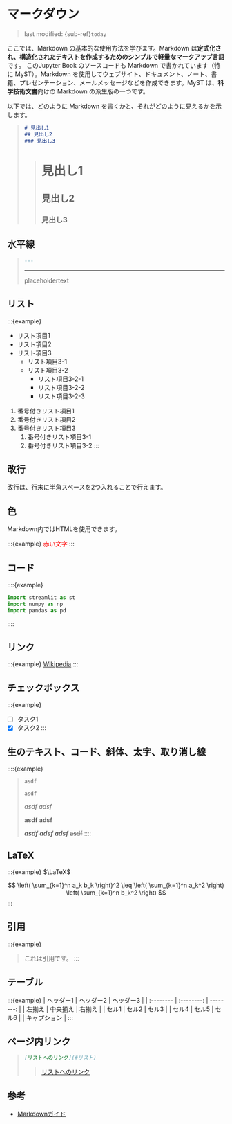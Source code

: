 # マークダウン
> last modified: {sub-ref}`today`

ここでは、Markdown の基本的な使用方法を学びます。Markdown は**定式化され、構造化されたテキストを作成するためのシンプルで軽量なマークアップ言語**です。
このJupyter Book のソースコードも Markdown で書かれています（特に MyST）。Markdown を使用してウェブサイト、ドキュメント、ノート、書籍、プレゼンテーション、メールメッセージなどを作成できます。MyST は、**科学技術文書**向けの Markdown の派生版の一つです。

以下では、どのように Markdown を書くかと、それがどのように見えるかを示します。

>```md
># 見出し1
>## 見出し2
>### 見出し3
>```
>
>># 見出し1
>>## 見出し2
>>### 見出し3


## 水平線
>```md
>---
>```
>---
>
>placeholdertext


## リスト
:::{example}
- リスト項目1
- リスト項目2
- リスト項目3
    - リスト項目3-1
    - リスト項目3-2
        - リスト項目3-2-1
        * リスト項目3-2-2
        + リスト項目3-2-3

1. 番号付きリスト項目1
2. 番号付きリスト項目2
3. 番号付きリスト項目3
    1. 番号付きリスト項目3-1
    2. 番号付きリスト項目3-2
:::

## 改行
改行は、行末に半角スペースを2つ入れることで行えます。  


## 色
Markdown内ではHTMLを使用できます。

:::{example}
<font color="red">赤い文字</font>
:::


## コード
::::{example}
```python
import streamlit as st
import numpy as np
import pandas as pd
```
::::


## リンク
:::{example}
[Wikipedia](https://ja.wikipedia.org/wiki/Markdown)
:::

## チェックボックス
:::{example}
- [ ] タスク1
- [x] タスク2
:::

## 生のテキスト、コード、斜体、太字、取り消し線
::::{example}
>```
>asdf
>```
>
>`asdf`
>
>*asdf*
>_adsf_
>
>**asdf**
>__adsf__
>
>***asdf***
>___adsf___
>*__adsf__*
>~~asdf~~
::::


## LaTeX
:::{example}
$\LaTeX$

$$
\left( \sum_{k=1}^n a_k b_k \right)^2 \leq
\left( \sum_{k=1}^n a_k^2 \right) \left( \sum_{k=1}^n b_k^2 \right)
$$
:::


## 引用
:::{example}
> これは引用です。
:::

## テーブル
:::{example}
| ヘッダー1 | ヘッダー2 | ヘッダー3 |
| :-------- | :--------: | --------: |
| 左揃え | 中央揃え | 右揃え |
| セル1   | セル2   | セル3   |
| セル4   | セル5   | セル6   |
| キャプション |
:::

## ページ内リンク
>```md
>[リストへのリンク](#リスト)
>```
>>[リストへのリンク](#リスト)


## 参考
- [Markdownガイド](https://www.google.com/url?sa=t&rct=j&q=&esrc=s&source=web&cd=&cad=rja&uact=8&ved=2ahUKEwiW8bKRiv33AhXFC94KHb5XAYgQFnoECAwQAQ&url=https%3A%2F%2Fwww.markdownguide.org%2F&usg=AOvVaw1fohdJEEbL6kohiJ-Pimbe)
